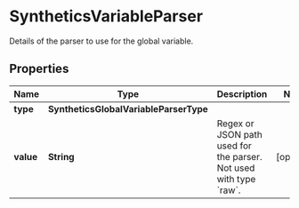 

# SyntheticsVariableParser

Details of the parser to use for the global variable.
## Properties

Name | Type | Description | Notes
------------ | ------------- | ------------- | -------------
**type** | **SyntheticsGlobalVariableParserType** |  | 
**value** | **String** | Regex or JSON path used for the parser. Not used with type &#x60;raw&#x60;. |  [optional]



